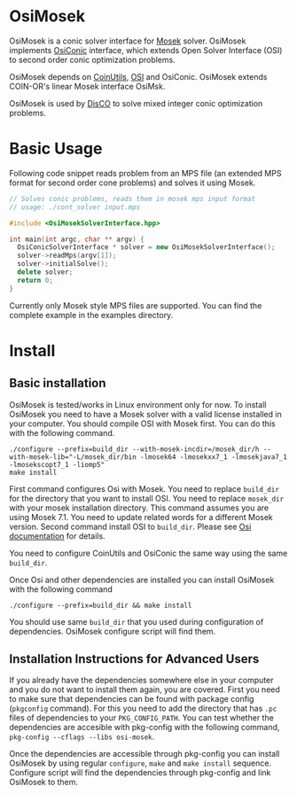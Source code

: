 # OsiMosek

OsiMosek is a conic solver interface for [Mosek][1] solver. OsiMosek
implements [OsiConic][2] interface, which extends Open Solver Interface (OSI)
to second order conic optimization problems.

OsiMosek depends on [CoinUtils][3], [OSI][4] and OsiConic. OsiMosek
extends COIN-OR's linear Mosek interface OsiMsk.

OsiMosek is used by [DisCO][6] to solve mixed integer conic optimization
problems.

[1]: https://mosek.com/
[2]: https://github.com/aykutbulut/OSI-CONIC
[3]: https://projects.coin-or.org/CoinUtils
[4]: https://projects.coin-or.org/Osi
[6]: https://github.com/aykutbulut/DisCO

# Basic Usage

Following code snippet reads problem from an MPS file (an extended MPS
format for second order cone problems) and solves it using Mosek.

```C++
// Solves conic problems, reads them in mosek mps input format
// usage: ./cont_solver input.mps

#include <OsiMosekSolverInterface.hpp>

int main(int argc, char ** argv) {
  OsiConicSolverInterface * solver = new OsiMosekSolverInterface();
  solver->readMps(argv[1]);
  solver->initialSolve();
  delete solver;
  return 0;
}
```

Currently only Mosek style MPS files are supported. You can find the complete
example in the examples directory.

# Install

## Basic installation

OsiMosek is tested/works in Linux environment only for now. To install
OsiMosek you need to have a Mosek solver with a valid license installed
in your computer. You should compile OSI with Mosek first. You can do this
with the following command.

```shell
./configure --prefix=build_dir --with-mosek-incdir=/mosek_dir/h --with-mosek-lib="-L/mosek_dir/bin -lmosek64 -lmosekxx7_1 -lmosekjava7_1 -lmosekscopt7_1 -liomp5"
make install
```

First command configures Osi with Mosek. You need to replace ```build_dir```
for the directory that you want to install OSI. You need to replace
```mosek_dir``` with your mosek installation directory. This command assumes
you are using Mosek 7.1. You need to update related words for a different Mosek
version. Second command install OSI to ```build_dir```. Please see
[Osi documentation][4] for details.

You need to configure CoinUtils and OsiConic the same way using the same
```build_dir```.

Once Osi and other dependencies are installed you can install OsiMosek with the
following command

```shell
./configure --prefix=build_dir && make install
```

You should use same ```build_dir``` that you used during configuration of
dependencies. OsiMosek configure script will find them.


## Installation Instructions for Advanced Users

If you already have the dependencies somewhere else in your computer and you do
not want to install them again, you are covered. First you need to make sure
that dependencies can be found with package config (```pkgconfig```
command). For this you need to add the directory that has ```.pc``` files of
dependencies to your ```PKG_CONFIG_PATH```. You can test whether the
dependencies are accesible with pkg-config with the following command,
```pkg-config --cflags --libs osi-mosek```.

Once the dependencies are accessible through pkg-config you can install
OsiMosek by using regular ```configure```, ```make``` and ```make install```
sequence.  Configure script will find the dependencies through pkg-config and
link OsiMosek to them.

[1]: https://mosek.com/
[2]: https://github.com/aykutbulut/OSI-CONIC
[3]: https://projects.coin-or.org/CoinUtils
[4]: https://projects.coin-or.org/Osi
[6]: https://github.com/aykutbulut/DisCO
